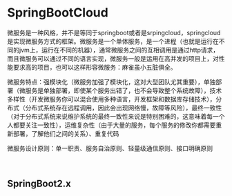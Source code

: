 # SpringBootCloud

​		微服务是一种风格，并不是等同于springboot或者是srpingcloud，springcloud是实现微服务方式的框架。微服务是一个单体服务，是一个进程（也就是运行在不同的jvm上，运行在不同的机器），通常微服务之间的互相调用是通过http请求，而且微服务可以通过不同的语言实现，微服务一般是运用在高并发的项目上，对性能要求高的项目，也可以这样形容微服务：麻雀虽小五脏俱全。

​		微服务特点：强模块化（微服务加强了模块化，这对大型团队尤其重要），单独部署（微服务是单独部署，即使某个服务出错了，也不会导致整个系统故障），技术多样性（开发微服务你可以混合使用多种语言，开发框架和数据库存储技术），分布式（分布式系统存在远程调用，因此会出现网络慢，故障等风险），最终一致性（对于分布式系统来说维护系统的最终一致性来说是特别困难的，这意味着每一个人都要关注一致性），运维复杂性（由于大量的服务，每个服务的修改你都需要重新部署，了解他们之间的关系）、重复代码

​		微服务设计原则：单一职责、服务自治原则、轻量级通信原则、接口明确原则

​	

## SpringBoot2.x


